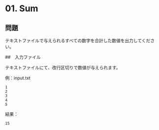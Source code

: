 # 01. Sum

## 問題

テキストファイルで与えられるすべての数字を合計した数値を出力してください。

##　入力ファイル

テキストファイルにて、改行区切りで数値が与えられます。

例：input.txt
```text
1
2
3
4
5
```

結果：
```text
15
```
